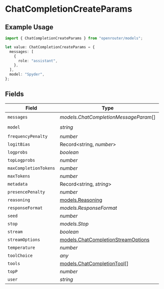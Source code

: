 # ChatCompletionCreateParams

## Example Usage

```typescript
import { ChatCompletionCreateParams } from "openrouter/models";

let value: ChatCompletionCreateParams = {
  messages: [
    {
      role: "assistant",
    },
  ],
  model: "Spyder",
};
```

## Fields

| Field                                                                          | Type                                                                           | Required                                                                       | Description                                                                    |
| ------------------------------------------------------------------------------ | ------------------------------------------------------------------------------ | ------------------------------------------------------------------------------ | ------------------------------------------------------------------------------ |
| `messages`                                                                     | *models.ChatCompletionMessageParam*[]                                          | :heavy_check_mark:                                                             | N/A                                                                            |
| `model`                                                                        | *string*                                                                       | :heavy_check_mark:                                                             | N/A                                                                            |
| `frequencyPenalty`                                                             | *number*                                                                       | :heavy_minus_sign:                                                             | N/A                                                                            |
| `logitBias`                                                                    | Record<string, *number*>                                                       | :heavy_minus_sign:                                                             | N/A                                                                            |
| `logprobs`                                                                     | *boolean*                                                                      | :heavy_minus_sign:                                                             | N/A                                                                            |
| `topLogprobs`                                                                  | *number*                                                                       | :heavy_minus_sign:                                                             | N/A                                                                            |
| `maxCompletionTokens`                                                          | *number*                                                                       | :heavy_minus_sign:                                                             | N/A                                                                            |
| `maxTokens`                                                                    | *number*                                                                       | :heavy_minus_sign:                                                             | N/A                                                                            |
| `metadata`                                                                     | Record<string, *string*>                                                       | :heavy_minus_sign:                                                             | N/A                                                                            |
| `presencePenalty`                                                              | *number*                                                                       | :heavy_minus_sign:                                                             | N/A                                                                            |
| `reasoning`                                                                    | [models.Reasoning](../models/reasoning.md)                                     | :heavy_minus_sign:                                                             | N/A                                                                            |
| `responseFormat`                                                               | *models.ResponseFormat*                                                        | :heavy_minus_sign:                                                             | N/A                                                                            |
| `seed`                                                                         | *number*                                                                       | :heavy_minus_sign:                                                             | N/A                                                                            |
| `stop`                                                                         | *models.Stop*                                                                  | :heavy_minus_sign:                                                             | N/A                                                                            |
| `stream`                                                                       | *boolean*                                                                      | :heavy_minus_sign:                                                             | N/A                                                                            |
| `streamOptions`                                                                | [models.ChatCompletionStreamOptions](../models/chatcompletionstreamoptions.md) | :heavy_minus_sign:                                                             | N/A                                                                            |
| `temperature`                                                                  | *number*                                                                       | :heavy_minus_sign:                                                             | N/A                                                                            |
| `toolChoice`                                                                   | *any*                                                                          | :heavy_minus_sign:                                                             | N/A                                                                            |
| `tools`                                                                        | [models.ChatCompletionTool](../models/chatcompletiontool.md)[]                 | :heavy_minus_sign:                                                             | N/A                                                                            |
| `topP`                                                                         | *number*                                                                       | :heavy_minus_sign:                                                             | N/A                                                                            |
| `user`                                                                         | *string*                                                                       | :heavy_minus_sign:                                                             | N/A                                                                            |